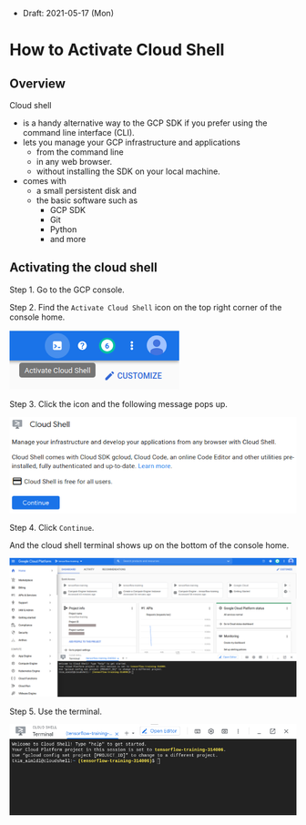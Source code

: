* Draft: 2021-05-17 (Mon)

# How to Activate Cloud Shell

## Overview

Cloud shell

*  is a handy alternative way to the GCP SDK if you prefer using the command line interface (CLI).
* lets you manage your GCP infrastructure and applications
  * from the command line
  * in any web browser.
  * without installing the SDK on your local machine.
* comes with 
  * a small persistent disk and
  * the basic software such as
    * GCP SDK
    * Git
    * Python
    * and more

## Activating the cloud shell

Step 1. Go to the GCP console.

Step 2. Find the `Activate Cloud Shell` icon on the top right corner of the console home.

<img src="images/gcp-console-home-activate_cloud_shell.png">

Step 3. Click the icon and the following message pops up.

<img src="images/gcp-console-home-activate_cloud_shell-cloud_shell_window.png">

Step 4. Click `Continue`.

And the cloud shell terminal shows up on the bottom of the console home.

<img src="images/gcp-console-home-with_cloud_shell_terminal.png">

Step 5. Use the terminal.

<img src="images/gcp-console-cloud_shell_terminal.png">